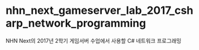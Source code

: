 # nhn_next_gameserver_lab_2017_csharp_network_programming
NHN Next의 2017년 2학기 게임서버 수업에서 사용할 C# 네트워크 프로그래밍
